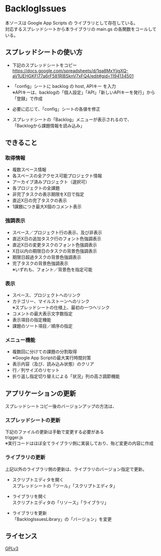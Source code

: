# BacklogIssues

本ソースは Google App Scripts の ライブラリとして存在している。  
対応するスプレッドシートから本ライブラリの main.gs の各関数をコールしている。  

## スプレッドシートの使い方
- 下記のスプレッドシートをコピー  
https://docs.google.com/spreadsheets/d/1qa8MxYjjgXQ-aV1UEHGKFI77a6rF581RlBSknV7xFQ4/edit#gid=1194134501

- 「config」シートに backlog の host, APIキー を入力  
※APIキーは、backlogの「個人設定」「API」「新しいAPIキーを発行」から「登録」で作成

- 必要に応じて、「config」シートの各値を修正

- スプレッドシートの「Backlog」メニューが表示されるので、  
「Backlogから課題情報を読み込み」

## できること
### 取得情報
- 複数スペース情報
- 各スペースの全アクセス可能プロジェクト情報
- アーカイブ済みプロジェクト（選択可）
- 各プロジェクトの全課題
- 非完了タスクの表示期限をX日で指定
- 直近X日の完了タスクの表示
- 1課題につき最大X個のコメント表示

### 強調表示
- スペース／プロジェクト行の表示、及び非表示
- 直近X日の追加タスク行のフォント色強調表示
- 直近X日の変更タスクのフォント色強調表示
- X日以内の期限日のタスクの背景色強調表示
- 期限日超過タスクの背景色強調表示
- 完了タスクの背景色強調表示  
※いずれも、フォント／背景色を指定可能

### 表示
- スペース、プロジェクトへのリンク
- カテゴリー、マイルストーンへのリンク  
  ※スプレッドシートの仕様上、最初の一つへリンク
- コメントの最大表示文字数指定
- 表示項目の指定機能
- 課題のソート項目／順序の指定

### メニュー機能
- 複数回に分けての課題の分割取得  
  ※Google App Scriptの最大実行時間対策
- 表示内容（及び、読み込み状態）のクリア
- 行／列サイズのリセット
- 折り返し指定切り替えによる「状況」列の高さ調節機能

## アプリケーションの更新
スプレッドシートコピー後のバージョンアップの方法は、 

### スプレッドシートの更新
下記のファイルの更新は手動で変更する必要がある  
trigger.js  
※実行コードはほぼ全てライブラリ側に実装しており、殆ど変更の内容に作成

### ライブラリの更新
上記以外のライブラリ側の更新は、ライブラリのバージョン指定で更新。

- スクリプトエディタを開く  
  スプレッドシートの「ツール」「スクリプトエディタ」

- ライブラリを開く  
  スクリプトエディタの「リソース」「ライブラリ」

- ライブラリを更新   
   「BacklogIssuesLibrary」の「バージョン」を変更

## ライセンス
[GPLv3](https://github.com/nilesflow/BacklogIssues/blob/master/LICENSE)
